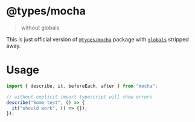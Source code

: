 # @types/mocha

> without globals

This is just official version of [`@types/mocha`](https://unpkg.com/browse/@types/mocha/index.d.ts) package with [`globals`](https://github.com/mochajs/mocha/issues/956) stripped away.

# Usage

```ts
import { describe, it, beforeEach, after } from "mocha";

// without explicit import typescript will show errors
describe("Some test", () => {
  it("should work", () => {});
});
```
